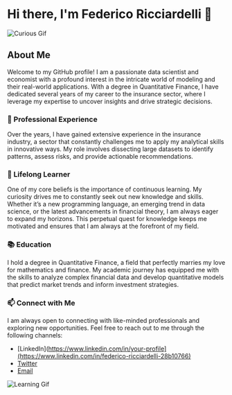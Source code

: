 # Hi there, I'm Federico Ricciardelli 👋

![Curious Gif](https://media.giphy.com/media/l41lVSYAXlE5Y2u3O/giphy.gif)

## About Me

Welcome to my GitHub profile! I am a passionate data scientist and economist with a profound interest in the intricate world of modeling and their real-world applications. With a degree in Quantitative Finance, I have dedicated several years of my career to the insurance sector, where I leverage my expertise to uncover insights and drive strategic decisions.

### 💼 Professional Experience

Over the years, I have gained extensive experience in the insurance industry, a sector that constantly challenges me to apply my analytical skills in innovative ways. My role involves dissecting large datasets to identify patterns, assess risks, and provide actionable recommendations.

### 🌱 Lifelong Learner

One of my core beliefs is the importance of continuous learning. My curiosity drives me to constantly seek out new knowledge and skills. Whether it’s a new programming language, an emerging trend in data science, or the latest advancements in financial theory, I am always eager to expand my horizons. This perpetual quest for knowledge keeps me motivated and ensures that I am always at the forefront of my field.

### 📚 Education

I hold a degree in Quantitative Finance, a field that perfectly marries my love for mathematics and finance. My academic journey has equipped me with the skills to analyze complex financial data and develop quantitative models that predict market trends and inform investment strategies.

### 📫 Connect with Me

I am always open to connecting with like-minded professionals and exploring new opportunities. Feel free to reach out to me through the following channels:
- [LinkedIn](https://www.linkedin.com/in/your-profile](https://www.linkedin.com/in/federico-ricciardelli-28b10766)
- [Twitter](https://twitter.com/your-profile)
- [Email](mailto:your.email@example.com)

![Learning Gif](https://media.giphy.com/media/3o7aTskHEUdgCQAXde/giphy.gif)
